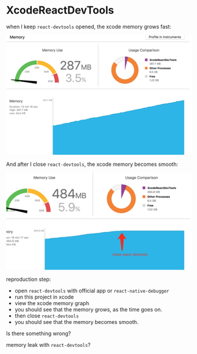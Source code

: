 # XcodeReactDevTools

when I keep `react-devtools` opened, the xcode memory grows fast:

![image](./screenshots/QQ20170927-0@2x.png)

And after I close `react-devtools`, the xcode memory becomes smooth:

![image](./screenshots/QQ20170927-1@2x.png)

reproduction step:

* open `react-devtools` with official app or `react-native-debugger`
* run this project in xcode
* view the xcode memory graph
* you should see that the memory grows, as the time goes on.
* then close `react-devtools`
* you should see that the memory becomes smooth.

Is there something wrong?

memory leak with `react-devtools`?
